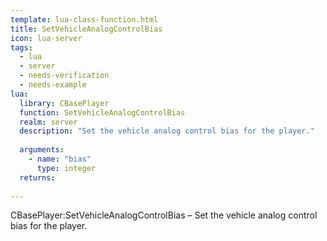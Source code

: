 ```yaml
---
template: lua-class-function.html
title: SetVehicleAnalogControlBias
icon: lua-server
tags:
  - lua
  - server
  - needs-verification
  - needs-example
lua:
  library: CBasePlayer
  function: SetVehicleAnalogControlBias
  realm: server
  description: "Set the vehicle analog control bias for the player."
  
  arguments:
    - name: "bias"
      type: integer
  returns:
    
---
```


<div class="lua__search__keywords">
CBasePlayer:SetVehicleAnalogControlBias &#x2013; Set the vehicle analog control bias for the player.
</div>
